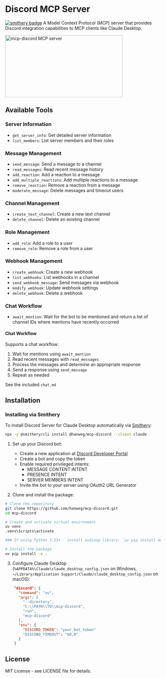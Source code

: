 # Discord MCP Server

[![smithery badge](https://smithery.ai/badge/@hanweg/mcp-discord)](https://smithery.ai/server/@hanweg/mcp-discord)
A Model Context Protocol (MCP) server that provides Discord integration capabilities to MCP clients like Claude Desktop.

<a href="https://glama.ai/mcp/servers/wvwjgcnppa"><img width="380" height="200" src="https://glama.ai/mcp/servers/wvwjgcnppa/badge" alt="mcp-discord MCP server" /></a>

## Available Tools

### Server Information
- `get_server_info`: Get detailed server information
- `list_members`: List server members and their roles

### Message Management
- `send_message`: Send a message to a channel
- `read_messages`: Read recent message history
- `add_reaction`: Add a reaction to a message
- `add_multiple_reactions`: Add multiple reactions to a message
- `remove_reaction`: Remove a reaction from a message
- `moderate_message`: Delete messages and timeout users

### Channel Management
- `create_text_channel`: Create a new text channel
- `delete_channel`: Delete an existing channel

### Role Management
- `add_role`: Add a role to a user
- `remove_role`: Remove a role from a user

### Webhook Management
- `create_webhook`: Create a new webhook
- `list_webhooks`: List webhooks in a channel
- `send_webhook_message`: Send messages via webhook
- `modify_webhook`: Update webhook settings
- `delete_webhook`: Delete a webhook

### Chat Workflow
- `await_mention`: Wait for the bot to be mentioned and return a list of channel IDs where mentions have recently occurred

#### Chat Workflow

Supports a chat workflow:

1. Wait for mentions using `await_mention`
2. Read recent messages with `read_messages`
3. Process the messages and determine an appropriate response
4. Send a response using `send_message`
5. Repeat as needed

See the included `chat.md`

## Installation

### Installing via Smithery

To install Discord Server for Claude Desktop automatically via [Smithery](https://smithery.ai/server/@hanweg/mcp-discord):

```bash
npx -y @smithery/cli install @hanweg/mcp-discord --client claude
```

1. Set up your Discord bot:
   - Create a new application at [Discord Developer Portal](https://discord.com/developers/applications)
   - Create a bot and copy the token
   - Enable required privileged intents:
     - MESSAGE CONTENT INTENT
     - PRESENCE INTENT
     - SERVER MEMBERS INTENT
   - Invite the bot to your server using OAuth2 URL Generator

2. Clone and install the package:
```bash
# Clone the repository
git clone https://github.com/hanweg/mcp-discord.git
cd mcp-discord

# Create and activate virtual environment
uv venv
.venv\Scripts\activate

### If using Python 3.13+ - install audioop library: `uv pip install audioop-lts`

# Install the package
uv pip install -e .
```

3. Configure Claude Desktop (`%APPDATA%\Claude\claude_desktop_config.json` on Windows, `~/Library/Application Support/Claude/claude_desktop_config.json` on macOS):
```json
    "discord": {
      "command": "uv",
      "args": [
        "--directory",
        "C:\\PATH\\TO\\mcp-discord",
        "run",
        "mcp-discord"
      ],
      "env": {
        "DISCORD_TOKEN": "your_bot_token"
        "DISCORD_TIMEOUT": "60.0"
      }
    }
```

## License

MIT License - see LICENSE file for details.
